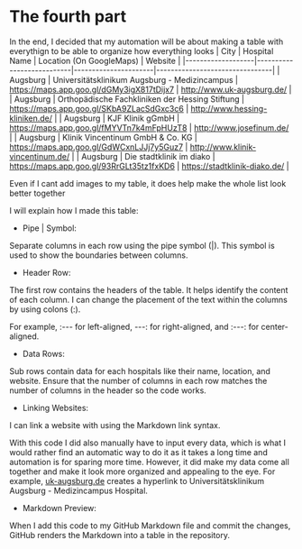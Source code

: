 # The fourth part

In the end, I decided that my automation will be about making a table with everythign to be able to organize how everything looks
| City              |  Hospital Name        | Location (On GoogleMaps)     | Website                        |
|-------------------|---------------------------|----------------------|--------------------------------|
| Augsburg | Universitätsklinikum Augsburg - Medizincampus  | https://maps.app.goo.gl/dGMy3igX817tDijx7   | http://www.uk-augsburg.de/ |
| Augsburg | Orthopädische Fachkliniken der Hessing Stiftung | https://maps.app.goo.gl/SKbA9ZLacSdGxc3c6  | http://www.hessing-kliniken.de/ |
| Augsburg | KJF Klinik gGmbH | https://maps.app.goo.gl/fMYVTn7k4mFpHUzT8 | http://www.josefinum.de/ |
| Augsburg | Klinik Vincentinum GmbH & Co. KG | https://maps.app.goo.gl/GdWCxnLJJj7y5Guz7 | http://www.klinik-vincentinum.de/ |
| Augsburg |  Die stadtklinik im diako  | https://maps.app.goo.gl/93RrGLt35tz1fxKD6 | https://stadtklinik-diako.de/ |

Even if I cant add images to my table, it does help make the whole list look better together

I will explain how I made this table:

- Pipe | Symbol:

Separate columns in each row using the pipe symbol (|). This symbol is used to show the boundaries between columns.

- Header Row:

The first row contains the headers of the table. It helps identify the content of each column. I can change the placement of the text within the columns by using colons (:). 

For example, :--- for left-aligned, ---: for right-aligned, and :---: for center-aligned.

- Data Rows:

Sub rows contain data for each hospitals like their name, location, and website. Ensure that the number of columns in each row matches the number of columns in the header so the code works.

- Linking Websites:

I can link a website with using the Markdown link syntax. 


With this code I did also manually have to input every data, which is what I would rather find an automatic way to do it as it takes a long time and automation is for sparing more time. However, it did make my data come all together and make it look more organized and appealing to the eye.
For example, [uk-augsburg.de](http://www.uk-augsburg.de/) creates a hyperlink to Universitätsklinikum Augsburg - Medizincampus Hospital.

- Markdown Preview:

When I add this code to my GitHub Markdown file and commit the changes, GitHub renders the Markdown into a table in the repository.

